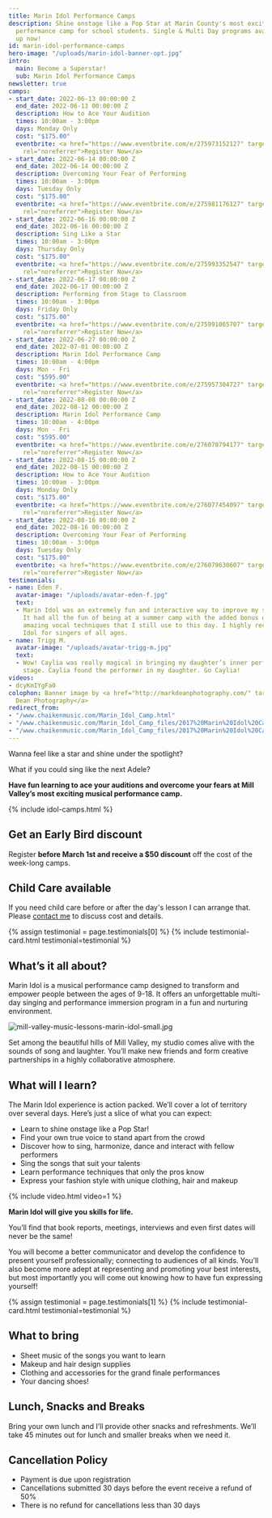 ```yaml
---
title: Marin Idol Performance Camps
description: Shine onstage like a Pop Star at Marin County's most exciting musical
  performance camp for school students. Single & Multi Day programs available. Sign
  up now!
id: marin-idol-performance-camps
hero-image: "/uploads/marin-idol-banner-opt.jpg"
intro:
  main: Become a Superstar!
  sub: Marin Idol Performance Camps
newsletter: true
camps:
- start_date: 2022-06-13 00:00:00 Z
  end_date: 2022-06-13 00:00:00 Z
  description: How to Ace Your Audition
  times: 10:00am - 3:00pm
  days: Monday Only
  cost: "$175.00"
  eventbrite: <a href="https://www.eventbrite.com/e/275973152127" target="_blank"
    rel="noreferrer">Register Now</a>
- start_date: 2022-06-14 00:00:00 Z
  end_date: 2022-06-14 00:00:00 Z
  description: Overcoming Your Fear of Performing
  times: 10:00am - 3:00pm
  days: Tuesday Only
  cost: "$175.00"
  eventbrite: <a href="https://www.eventbrite.com/e/275981176127" target="_blank"
    rel="noreferrer">Register Now</a>
- start_date: 2022-06-16 00:00:00 Z
  end_date: 2022-06-16 00:00:00 Z
  description: Sing Like a Star
  times: 10:00am - 3:00pm
  days: Thursday Only
  cost: "$175.00"
  eventbrite: <a href="https://www.eventbrite.com/e/275993352547" target="_blank"
    rel="noreferrer">Register Now</a>
- start_date: 2022-06-17 00:00:00 Z
  end_date: 2022-06-17 00:00:00 Z
  description: Performing from Stage to Classroom
  times: 10:00am - 3:00pm
  days: Friday Only
  cost: "$175.00"
  eventbrite: <a href="https://www.eventbrite.com/e/275991065707" target="_blank"
    rel="noreferrer">Register Now</a>
- start_date: 2022-06-27 00:00:00 Z
  end_date: 2022-07-01 00:00:00 Z
  description: Marin Idol Performance Camp
  times: 10:00am - 4:00pm
  days: Mon - Fri
  cost: "$595.00"
  eventbrite: <a href="https://www.eventbrite.com/e/275957304727" target="_blank"
    rel="noreferrer">Register Now</a>
- start_date: 2022-08-08 00:00:00 Z
  end_date: 2022-08-12 00:00:00 Z
  description: Marin Idol Performance Camp
  times: 10:00am - 4:00pm
  days: Mon - Fri
  cost: "$595.00"
  eventbrite: <a href="https://www.eventbrite.com/e/276070794177" target="_blank"
    rel="noreferrer">Register Now</a>
- start_date: 2022-08-15 00:00:00 Z
  end_date: 2022-08-15 00:00:00 Z
  description: How to Ace Your Audition
  times: 10:00am - 3:00pm
  days: Monday Only
  cost: "$175.00"
  eventbrite: <a href="https://www.eventbrite.com/e/276077454097" target="_blank"
    rel="noreferrer">Register Now</a>
- start_date: 2022-08-16 00:00:00 Z
  end_date: 2022-08-16 00:00:00 Z
  description: Overcoming Your Fear of Performing
  times: 10:00am - 3:00pm
  days: Tuesday Only
  cost: "$175.00"
  eventbrite: <a href="https://www.eventbrite.com/e/276079630607" target="_blank"
    rel="noreferrer">Register Now</a>
testimonials:
- name: Eden F.
  avatar-image: "/uploads/avatar-eden-f.jpg"
  text:
  - Marin Idol was an extremely fun and interactive way to improve my singing skills.
    It had all the fun of being at a summer camp with the added bonus of learning
    amazing vocal techniques that I still use to this day. I highly recommend Marin
    Idol for singers of all ages.
- name: Trigg M.
  avatar-image: "/uploads/avatar-trigg-m.jpg"
  text:
  - Wow! Caylia was really magical in bringing my daughter’s inner performer to the
    stage. Caylia found the performer in my daughter. Go Caylia!
videos:
- dcyKmIYgFa0
colophon: Banner image by <a href="http://markdeanphotography.com/" target="_blank">Mark
  Dean Photography</a>
redirect_from:
- "/www.chaikenmusic.com/Marin_Idol_Camp.html"
- "/www.chaikenmusic.com/Marin_Idol_Camp_files/2017%20Marin%20Idol%20Camp%20Registration.pdf"
- "/www.chaikenmusic.com/Marin_Idol_Camp_files/2017%20Marin%20Idol%20Camp%20Registration_1.pdf"
---
```


Wanna feel like a star and shine under the spotlight?

What if you could sing like the next Adele?

**Have fun learning to ace your auditions and overcome your fears at Mill Valley’s most exciting musical performance camp.**

{% include idol-camps.html %}

## Get an Early Bird discount

Register **before March 1st and receive a $50 discount** off the cost of the week-long camps.

## Child Care available

If you need child care before or after the day's lesson I can arrange that. Please [contact me](https://chaikenmusic.com/contact/) to discuss cost and details.

{% assign testimonial = page.testimonials[0] %}
{% include testimonial-card.html testimonial=testimonial %}

## What’s it all about?

Marin Idol is a musical performance camp designed to transform and empower people between the ages of 9-18. It offers an unforgettable multi-day singing and performance immersion program in a fun and nurturing environment.

![mill-valley-music-lessons-marin-idol-small.jpg](/uploads/mill-valley-music-lessons-marin-idol-small.jpg)

Set among the beautiful hills of Mill Valley, my studio comes alive with the sounds of song and laughter. You’ll make new friends and form creative partnerships in a highly collaborative atmosphere.

## What will I learn?

The Marin Idol experience is action packed. We’ll cover a lot of territory over several days. Here’s just a slice of what you can expect:

- Learn to shine onstage like a Pop Star!
- Find your own true voice to stand apart from the crowd
- Discover how to sing, harmonize, dance and interact with fellow performers
- Sing the songs that suit your talents
- Learn performance techniques that only the pros know
- Express your fashion style with unique clothing, hair and makeup

{% include video.html video=1 %}

**Marin Idol will give you skills for life.**

You’ll find that book reports, meetings, interviews and even first dates will never be the same!

You will become a better communicator and develop the confidence to present yourself professionally; connecting to audiences of all kinds. You’ll also become more adept at representing and promoting your best interests, but most importantly you will come out knowing how to have fun expressing yourself!

{% assign testimonial = page.testimonials[1] %}
{% include testimonial-card.html testimonial=testimonial %}

## What to bring

- Sheet music of the songs you want to learn
- Makeup and hair design supplies
- Clothing and accessories for the grand finale performances
- Your dancing shoes!

## Lunch, Snacks and Breaks

Bring your own lunch and I’ll provide other snacks and refreshments. We’ll take 45 minutes out for lunch and smaller breaks when we need it.

## Cancellation Policy

- Payment is due upon registration
- Cancellations submitted 30 days before the event receive a refund of 50%
- There is no refund for cancellations less than 30 days
